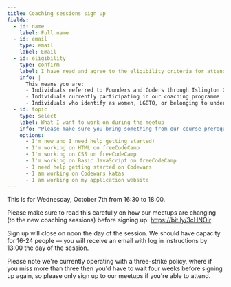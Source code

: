 ```yaml
---
title: Coaching sessions sign up
fields:
  - id: name
    label: Full name
  - id: email
    type: email
    label: Email
  - id: eligibility
    type: confirm
    label: I have read and agree to the eligibility criteria for attending this meetup
    info: |
      This means you are:
      - Individuals referred to Founders and Coders through Islington Council
      - Individuals currently participating in our coaching programme
      - Individuals who identify as women, LGBTQ, or belonging to underrepresented ethnic groups in tech.
  - id: topic
    type: select
    label: What I want to work on during the meetup
    info: "Please make sure you bring something from our course prerequisites: https://www.foundersandcoders.com/apply"
    options:
      - I'm new and I need help getting started!
      - I'm working on HTML on freeCodeCamp
      - I'm working on CSS on freeCodeCamp
      - I'm working on Basic JavaScript on freeCodeCamp
      - I need help getting started on Codewars
      - I am working on Codewars katas
      - I am working on my application website
---
```


This is for Wednesday, October 7th from 16:30 to 18:00.

Please make sure to read this carefully on how our meetups are changing (to the new coaching sessions) before signing up: https://bit.ly/3cHNOir

Sign up will close on noon the day of the session. We should have capacity for 16-24 people — you will receive an email with log in instructions by 13:00 the day of the session.

Please note we're currently operating with a three-strike policy, where if you miss more than three then you'd have to wait four weeks before signing up again, so please only sign up to our meetups if you're able to attend.
